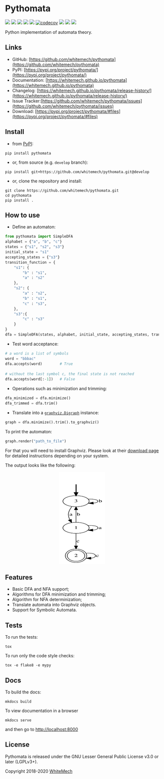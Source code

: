 # Pythomata


[![](https://img.shields.io/pypi/v/pythomata.svg)](https://pypi.python.org/pypi/pythomata)
[![](https://img.shields.io/travis/whitemech/pythomata.svg)](https://travis-ci.org/whitemech/pythomata)
[![](https://img.shields.io/pypi/pyversions/pythomata.svg)](https://pypi.python.org/pypi/pythomata)
[![](https://img.shields.io/badge/docs-mkdocs-9cf)](https://www.mkdocs.org/)
[![](https://img.shields.io/badge/status-development-orange.svg)](https://img.shields.io/badge/status-development-orange.svg)
[![codecov](https://codecov.io/gh/whitemech/pythomata/branch/master/graph/badge.svg)](https://codecov.io/gh/whitemech/pythomata)
[![](https://img.shields.io/badge/flake8-checked-blueviolet)](https://img.shields.io/badge/flake8-checked-blueviolet)
[![](https://img.shields.io/badge/mypy-checked-blue)](https://img.shields.io/badge/mypy-checked-blue)
[![](https://img.shields.io/badge/license-LGPLv3%2B-blue)](./LICENSE)

Python implementation of automata theory.

## Links

- GitHub: [https://github.com/whitemech/pythomata](https://github.com/whitemech/pythomata)
- PyPI: [https://pypi.org/project/pythomata/](https://pypi.org/project/pythomata/)
- Documentation: [https://whitemech.github.io/pythomata](https://whitemech.github.io/pythomata)
- Changelog: [https://whitemech.github.io/pythomata/release-history/](https://whitemech.github.io/pythomata/release-history/)
- Issue Tracker:[https://github.com/whitemech/pythomata/issues](https://github.com/whitemech/pythomata/issues)
- Download: [https://pypi.org/project/pythomata/#files](https://pypi.org/project/pythomata/#files)


## Install

- from [PyPI](https://pypi.org/project/pythomata/):
```
pip install pythomata
```
- or, from source (e.g. `develop` branch):
```
pip install git+https://github.com/whitemech/pythomata.git@develop
```

- or, clone the repository and install:
```
git clone https://github.com/whitemech/pythomata.git
cd pythomata
pip install .
```

## How to use

* Define an automaton:

```python
from pythomata import SimpleDFA
alphabet = {"a", "b", "c"}
states = {"s1", "s2", "s3"}
initial_state = "s1"
accepting_states = {"s3"}
transition_function = {
    "s1": {
        "b" : "s1",
        "a" : "s2"
    },
    "s2": {
        "a" : "s2",
        "b" : "s1",
        "c" : "s3",
    },
    "s3":{
        "c" : "s3"
    }
}
dfa = SimpleDFA(states, alphabet, initial_state, accepting_states, transition_function)
```

* Test word acceptance:

```python
# a word is a list of symbols
word = "bbbac"
dfa.accepts(word)        # True

# without the last symbol c, the final state is not reached
dfa.accepts(word[:-1])   # False
```

* Operations such as minimization and trimming:

```python
dfa_minimized = dfa.minimize()
dfa_trimmed = dfa.trim()
```

* Translate into a [`graphviz.Digraph`](https://graphviz.readthedocs.io/en/stable/api.html#graphviz.Digraph)
  instance:

```python
graph = dfa.minimize().trim().to_graphviz()
```

To print the automaton:
```python
graph.render("path_to_file")
```

For that you will need to install Graphviz.
Please look at their [download page](https://graphviz.gitlab.io/download/)
for detailed instructions depending on your system.

The output looks like the following:

<p align="center">
  <img width="150" height="300" src="./images/my_awesome_automaton.svg" />
</p>


## Features


* Basic DFA and NFA support;
* Algorithms for DFA minimization and trimming;
* Algorithm for NFA determinization;
* Translate automata into Graphviz objects.
* Support for Symbolic Automata.


## Tests

To run the tests:
```
tox
```
To run only the code style checks:
```
tox -e flake8 -e mypy
```
## Docs

To build the docs:

```
mkdocs build
```

To view documentation in a browser

```
mkdocs serve
```

and then go to [http://localhost:8000](http://localhost:8000)


## License

Pythomata is released under the GNU Lesser General Public License v3.0 or later (LGPLv3+).

Copyright 2018-2020 [WhiteMech](https://whitemech.github.io)

